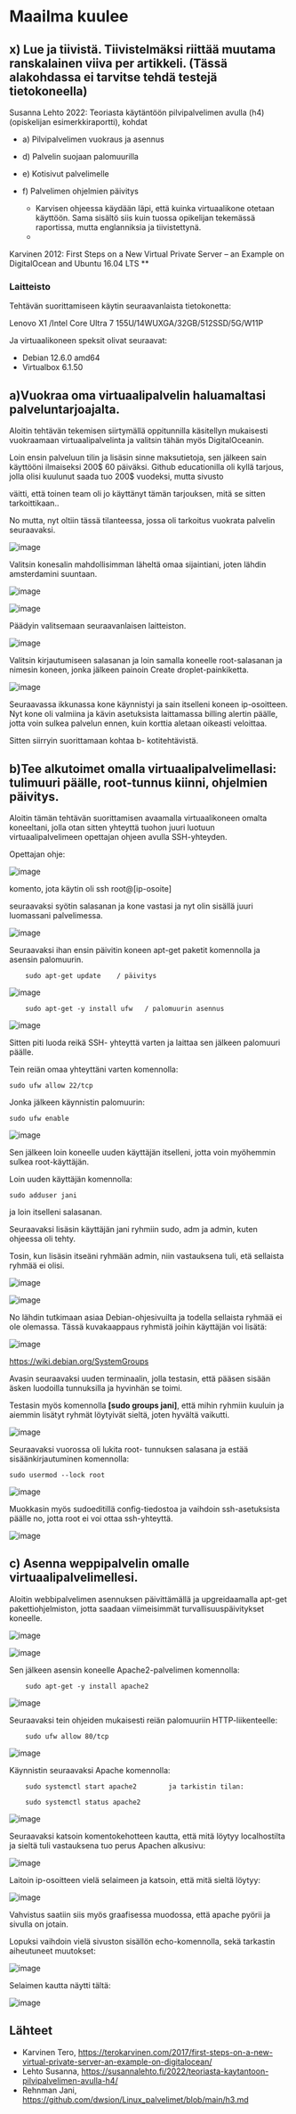 # Maailma kuulee #


## x) Lue ja tiivistä. Tiivistelmäksi riittää muutama ranskalainen viiva per artikkeli. (Tässä alakohdassa ei tarvitse tehdä testejä tietokoneella)
Susanna Lehto 2022: Teoriasta käytäntöön pilvipalvelimen avulla (h4) (opiskelijan esimerkkiraportti), kohdat
- a) Pilvipalvelimen vuokraus ja asennus
- d) Palvelin suojaan palomuurilla
- e) Kotisivut palvelimelle
- f) Palvelimen ohjelmien päivitys

  - Karvisen ohjeessa käydään läpi, että kuinka virtuaalikone otetaan käyttöön. Sama sisältö siis kuin tuossa opikelijan tekemässä raportissa, mutta englanniksia ja tiivistettynä.
  - 
Karvinen 2012: First Steps on a New Virtual Private Server – an Example on DigitalOcean and Ubuntu 16.04 LTS **

### Laitteisto 

Tehtävän suorittamiseen käytin seuraavanlaista tietokonetta: 

Lenovo X1 /Intel Core Ultra 7 155U/14WUXGA/32GB/512SSD/5G/W11P

Ja virtuaalikoneen speksit olivat seuraavat: 
-	Debian 12.6.0 amd64
-	Virtualbox 6.1.50

## a)Vuokraa oma virtuaalipalvelin haluamaltasi palveluntarjoajalta. ##

Aloitin tehtävän tekemisen  siirtymällä oppitunnilla käsitellyn mukaisesti vuokraamaan virtuaalipalvelinta ja valitsin tähän myös DigitalOceanin.

Loin ensin palveluun tilin ja lisäsin sinne maksutietoja, sen jälkeen sain käyttööni ilmaiseksi 200$ 60 päiväksi. Github educationilla oli kyllä tarjous, jolla olisi kuulunut saada tuo 200$ vuodeksi, mutta sivusto

väitti, että toinen team oli jo käyttänyt tämän tarjouksen, mitä se sitten tarkoittikaan..

No mutta, nyt oltiin tässä tilanteessa, jossa oli tarkoitus vuokrata palvelin seuraavaksi.

![image](https://github.com/user-attachments/assets/bc7caa52-5490-41ef-ae40-2f2cf0b06879)

Valitsin konesalin mahdollisimman läheltä omaa sijaintiani, joten lähdin amsterdamini suuntaan.

![image](https://github.com/user-attachments/assets/66b1aa09-5b52-443f-a285-5bbd190da371)

![image](https://github.com/user-attachments/assets/bcdadd0f-8344-4497-9434-4de64eaf7350)

Päädyin valitsemaan seuraavanlaisen laitteiston.

![image](https://github.com/user-attachments/assets/e9a0ced0-9537-4898-b8cc-33f652dd59a9)

Valitsin kirjautumiseen salasanan ja loin samalla koneelle root-salasanan ja nimesin koneen, jonka jälkeen painoin Create droplet-painkiketta.

![image](https://github.com/user-attachments/assets/eea49b8e-7101-4161-a9aa-a0895cde6d5b)

Seuraavassa ikkunassa kone käynnistyi ja sain itselleni koneen ip-osoitteen. Nyt kone oli valmiina ja kävin asetuksista laittamassa billing alertin päälle, jotta voin sulkea palvelun ennen, kuin korttia aletaan oikeasti veloittaa.


Sitten siirryin suorittamaan kohtaa b- kotitehtävistä.


## b)Tee alkutoimet omalla virtuaalipalvelimellasi: tulimuuri päälle, root-tunnus kiinni, ohjelmien päivitys. ##

Aloitin tämän tehtävän suorittamisen avaamalla virtuaalikoneen omalta koneeltani, jolla otan sitten yhteyttä tuohon juuri luotuun virtuaalipalvelimeen opettajan ohjeen avulla SSH-yhteyden.

Opettajan ohje:

![image](https://github.com/user-attachments/assets/1769f141-4690-4459-a068-3b73ab07d76a)


komento, jota käytin oli
        ssh root@[ip-osoite] 

seuraavaksi syötin salasanan ja kone vastasi ja nyt olin sisällä juuri luomassani palvelimessa.

![image](https://github.com/user-attachments/assets/79041b61-a617-4142-9254-163ad13949da)

Seuraavaksi ihan ensin päivitin koneen apt-get paketit komennolla ja asensin palomuurin.

        sudo apt-get update    / päivitys

![image](https://github.com/user-attachments/assets/794529b7-e3c7-47b3-8f68-281871e804be)


        sudo apt-get -y install ufw   / palomuurin asennus

![image](https://github.com/user-attachments/assets/57432dcf-e857-4b95-9096-cc41f96592b8)


Sitten piti luoda reikä SSH- yhteyttä varten ja laittaa sen jälkeen palomuuri päälle. 

Tein reiän omaa yhteyttäni varten komennolla:

    sudo ufw allow 22/tcp

Jonka jälkeen käynnistin palomuurin:

    sudo ufw enable

![image](https://github.com/user-attachments/assets/99c5f8a1-659c-490c-95c5-4d3524101739)

Sen jälkeen loin koneelle uuden käyttäjän itselleni, jotta voin myöhemmin sulkea root-käyttäjän.

Loin uuden käyttäjän komennolla:

    sudo adduser jani

ja loin itselleni salasanan.

Seuraavaksi lisäsin käyttäjän jani ryhmiin sudo, adm ja admin, kuten ohjeessa oli tehty.

Tosin, kun lisäsin itseäni ryhmään admin, niin vastauksena tuli, etä sellaista ryhmää ei olisi.

![image](https://github.com/user-attachments/assets/ab865cd3-875c-4670-829d-8d5a20c37d2f)

![image](https://github.com/user-attachments/assets/a64cf2cf-d174-4a89-8418-a933fc20f15a)

No lähdin tutkimaan asiaa Debian-ohjesivuilta ja todella sellaista ryhmää ei ole olemassa. Tässä kuvakaappaus ryhmistä joihin käyttäjän voi lisätä:

![image](https://github.com/user-attachments/assets/07f58ab1-6fe3-4308-801b-598a39a593ce)

  https://wiki.debian.org/SystemGroups

  
Avasin seuraavaksi uuden terminaalin, jolla testasin, että pääsen sisään äsken luodoilla tunnuksilla ja hyvinhän se toimi.

Testasin myös komennolla **[sudo groups jani]**, että mihin ryhmiin kuuluin ja aiemmin lisätyt ryhmät löytyivät sieltä, joten hyvältä vaikutti.

![image](https://github.com/user-attachments/assets/31afe767-e825-455c-bffe-a35c06eabcb5)

Seuraavaksi vuorossa oli lukita root- tunnuksen salasana ja estää sisäänkirjautuminen komennolla:

    sudo usermod --lock root

![image](https://github.com/user-attachments/assets/beb37d57-9373-4362-861d-5a4a67894f9f)

Muokkasin myös sudoeditillä config-tiedostoa ja vaihdoin ssh-asetuksista päälle no, jotta root ei voi ottaa ssh-yhteyttä.

![image](https://github.com/user-attachments/assets/486991a2-a1b4-44a2-99f2-952026d79e80)



## c) Asenna weppipalvelin omalle virtuaalipalvelimellesi. ##

Aloitin webbipalvelimen asennuksen päivittämällä ja upgreidaamalla apt-get pakettiohjelmiston, jotta saadaan viimeisimmät turvallisuuspäivitykset koneelle.

![image](https://github.com/user-attachments/assets/bdb9abbc-b563-4cec-a24b-7312a5e73ef5)

![image](https://github.com/user-attachments/assets/49906e4d-73ac-41a0-aace-a87d737f2e32)

Sen jälkeen asensin koneelle Apache2-palvelimen komennolla:

        sudo apt-get -y install apache2

![image](https://github.com/user-attachments/assets/6b180611-f33e-4be9-ba53-8aeea7bb828b)

Seuraavaksi tein ohjeiden mukaisesti reiän palomuuriin HTTP-liikenteelle:

        sudo ufw allow 80/tcp

![image](https://github.com/user-attachments/assets/79e52b0f-b7a1-4ba4-9244-660e3beba2f6)

Käynnistin seuraavaksi Apache komennolla:

        sudo systemctl start apache2        ja tarkistin tilan:

        sudo systemctl status apache2

![image](https://github.com/user-attachments/assets/f4b5448e-55a3-47cf-baa6-f11c6e70dc42)

Seuraavaksi katsoin komentokehotteen kautta, että mitä löytyy localhostilta ja sieltä tuli vastauksena tuo perus Apachen alkusivu:

![image](https://github.com/user-attachments/assets/5328cc46-ca13-478f-b2ad-2b00671b05f1)

Laitoin ip-osoitteen vielä selaimeen ja katsoin, että mitä sieltä löytyy:

![image](https://github.com/user-attachments/assets/47ed0de7-0306-4e44-a521-3f21eda838c6)

Vahvistus saatiin siis myös graafisessa muodossa, että apache pyörii ja sivulla on jotain.

Lopuksi vaihdoin vielä sivuston sisällön echo-komennolla, sekä tarkastin aiheutuneet muutokset:

![image](https://github.com/user-attachments/assets/70dd96fd-aee6-45b9-883e-b18ee0111c8a)

Selaimen kautta näytti tältä:

![image](https://github.com/user-attachments/assets/436218d7-556e-42a4-95ec-ee289fca4c98)



## Lähteet ##

- Karvinen Tero, https://terokarvinen.com/2017/first-steps-on-a-new-virtual-private-server-an-example-on-digitalocean/
- Lehto Susanna, https://susannalehto.fi/2022/teoriasta-kaytantoon-pilvipalvelimen-avulla-h4/
- Rehnman Jani,  https://github.com/dwsion/Linux_palvelimet/blob/main/h3.md







